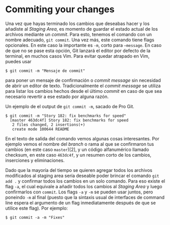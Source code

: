 # Commiting your changes


Una vez que hayas terminado los cambios que deseabas hacer y los
añadiste al *Staging Area*, es momento de guardar el estado actual de
los archivos mediante un *commit*. Para esto, tenemos el comando con un
nombre adecuado, `git commit`. Una vez más, este comando tiene flags
opcionales. En este caso la importante es `-m`, corto para `–message`.
En caso de que no se pase esta opción, Git lanzará el editor por defecto
de la terminal, en muchos casos Vim. Para evitar quedar atrapado en Vim,
puedes usar

    $ git commit -m "Mensaje de commit"

para poner un mensaje de confirmación o *commit message* sin necesidad
de abrir un editor de texto. Tradicionalmente el *commit message* se
utiliza para listar los cambios hechos desde el último *commit* en caso
de que sea necesario revertir a ese estado por alguna razón.

Un ejemplo de el output de `git commit -m`, sacado de Pro Git.

    $ git commit -m "Story 182: fix benchmarks for speed"
      [master 463dc4f] Story 182: fix benchmarks for speed
       2 files changed, 2 insertions(+)
       create mode 100644 README

En el texto de salida del comando vemos algunas cosas interesantes. Por
ejemplo vemos el nombre del *branch* o rama al que se confirmaron tus
cambios (en este caso `master`)\[2\], y un código alfanumérico llamado
checksum, en este caso `463dc4f`, y un resumen corto de los cambios,
inserciones y eliminaciones.

Dado que la mayoría del tiempo se quieren agregar todos los archivos
modificados al staging area sería deseable poder brincar el comando `git
add .` y confirmar todos los cambios en un solo comando. Para eso existe
el flag `-a`, el cual equivale a añadir todos los cambios al *Staging
Area* y luego confirmarlos con `commit`. Los flags `-a` y `-m` se pueden
usar juntos, pero poneindo `-m` al final (puesto que la sintaxis usual
de interfaces de command line espera el argumento de un flag
inmediatamente después de que se utilice este flag). Por ejemplo:

    $ git commit -a -m "Fixes"